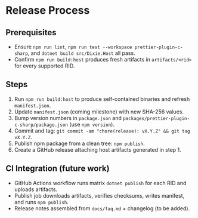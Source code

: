 # Release Process

## Prerequisites

- Ensure `npm run lint`, `npm run test --workspace prettier-plugin-c-sharp`, and `dotnet build src/Dixie.Host` all pass.
- Confirm `npm run build:host` produces fresh artifacts in `artifacts/<rid>` for every supported RID.

## Steps

1. Run `npm run build:host` to produce self-contained binaries and refresh `manifest.json`.
2. Update `manifest.json` (coming milestone) with new SHA-256 values.
3. Bump version numbers in `package.json` and `packages/prettier-plugin-c-sharp/package.json` (use `npm version`).
4. Commit and tag: `git commit -am "chore(release): vX.Y.Z" && git tag vX.Y.Z`.
5. Publish npm package from a clean tree: `npm publish`.
6. Create a GitHub release attaching host artifacts generated in step 1.

## CI Integration (future work)

- GitHub Actions workflow runs matrix `dotnet publish` for each RID and uploads artifacts.
- Publish job downloads artifacts, verifies checksums, writes manifest, and runs `npm publish`.
- Release notes assembled from `docs/faq.md` + changelog (to be added).
